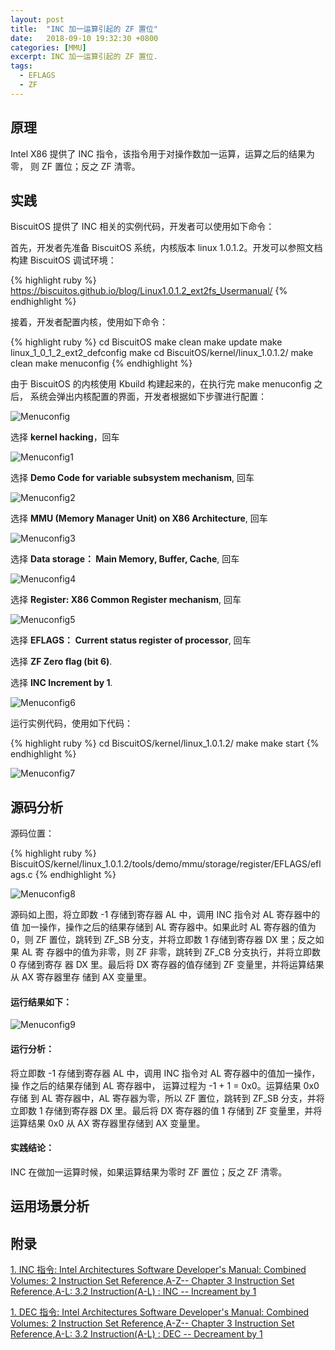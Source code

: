 ```yaml
---
layout: post
title:  "INC 加一运算引起的 ZF 置位"
date:   2018-09-10 19:32:30 +0800
categories: [MMU]
excerpt: INC 加一运算引起的 ZF 置位.
tags:
  - EFLAGS
  - ZF
---
```


## 原理

Intel X86 提供了 INC 指令，该指令用于对操作数加一运算，运算之后的结果为零，
则 ZF 置位；反之 ZF 清零。

## 实践

BiscuitOS 提供了 INC 相关的实例代码，开发者可以使用如下命令：

首先，开发者先准备 BiscuitOS 系统，内核版本 linux 1.0.1.2。开发可以参照文档
构建 BiscuitOS 调试环境：

{% highlight ruby %}
https://biscuitos.github.io/blog/Linux1.0.1.2_ext2fs_Usermanual/
{% endhighlight %}


接着，开发者配置内核，使用如下命令：

{% highlight ruby %}
cd BiscuitOS
make clean
make update
make linux_1_0_1_2_ext2_defconfig
make
cd BiscuitOS/kernel/linux_1.0.1.2/
make clean
make menuconfig
{% endhighlight %}

由于 BiscuitOS 的内核使用 Kbuild 构建起来的，在执行完 make menuconfig 之后，
系统会弹出内核配置的界面，开发者根据如下步骤进行配置：

![Menuconfig](https://raw.githubusercontent.com/EmulateSpace/PictureSet/master/BiscuitOS/kernel/MMU000003.png)

选择 **kernel hacking**，回车

![Menuconfig1](https://raw.githubusercontent.com/EmulateSpace/PictureSet/master/BiscuitOS/kernel/MMU000004.png)

选择 **Demo Code for variable subsystem mechanism**, 回车

![Menuconfig2](https://raw.githubusercontent.com/EmulateSpace/PictureSet/master/BiscuitOS/kernel/MMU000005.png)

选择 **MMU (Memory Manager Unit) on X86 Architecture**, 回车

![Menuconfig3](https://raw.githubusercontent.com/EmulateSpace/PictureSet/master/BiscuitOS/kernel/MMU000006.png)

选择 **Data storage： Main  Memory, Buffer, Cache**, 回车

![Menuconfig4](https://raw.githubusercontent.com/EmulateSpace/PictureSet/master/BiscuitOS/kernel/MMU000007.png)

选择 **Register: X86 Common Register mechanism**, 回车

![Menuconfig5](https://raw.githubusercontent.com/EmulateSpace/PictureSet/master/BiscuitOS/kernel/MMU000008.png)

选择 **EFLAGS： Current status register of processor**, 回车

选择 **ZF Zero flag (bit 6)**.

选择 **INC    Increment by 1**.

![Menuconfig6](https://raw.githubusercontent.com/EmulateSpace/PictureSet/master/BiscuitOS/kernel/MMU000254.png)

运行实例代码，使用如下代码：

{% highlight ruby %}
cd BiscuitOS/kernel/linux_1.0.1.2/
make 
make start
{% endhighlight %}

![Menuconfig7](https://raw.githubusercontent.com/EmulateSpace/PictureSet/master/BiscuitOS/kernel/MMU000255.png)

## 源码分析

源码位置：

{% highlight ruby %}
BiscuitOS/kernel/linux_1.0.1.2/tools/demo/mmu/storage/register/EFLAGS/eflags.c
{% endhighlight %}

![Menuconfig8](https://raw.githubusercontent.com/EmulateSpace/PictureSet/master/BiscuitOS/kernel/MMU000256.png)

源码如上图，将立即数 -1 存储到寄存器 AL 中，调用 INC 指令对 AL 寄存器中的值
加一操作，操作之后的结果存储到 AL 寄存器中。如果此时 AL 寄存器的值为 0，则 
ZF 置位，跳转到 ZF_SB 分支，并将立即数 1 存储到寄存器 DX 里；反之如果 AL 寄
存器中的值为非零，则 ZF 非零，跳转到 ZF_CB 分支执行，并将立即数 0 存储到寄存
器 DX 里。最后将 DX 寄存器的值存储到 ZF 变量里，并将运算结果从 AX 寄存器里存
储到 AX 变量里。

#### 运行结果如下：

![Menuconfig9](https://raw.githubusercontent.com/EmulateSpace/PictureSet/master/BiscuitOS/kernel/MMU000257.png)

#### 运行分析：

将立即数 -1 存储到寄存器 AL 中，调用 INC 指令对 AL 寄存器中的值加一操作，操
作之后的结果存储到 AL 寄存器中， 运算过程为 -1 + 1 = 0x0。运算结果 0x0 存储
到 AL 寄存器中，AL 寄存器为零，所以 ZF 置位，跳转到 ZF_SB 分支，并将立即数 1 
存储到寄存器 DX 里。最后将 DX 寄存器的值 1 存储到 ZF 变量里，并将运算结果 
0x0 从 AX 寄存器里存储到 AX 变量里。

#### 实践结论：

INC 在做加一运算时候，如果运算结果为零时 ZF 置位；反之 ZF 清零。

## 运用场景分析

## 附录

[1. INC 指令: Intel Architectures Software Developer's Manual: Combined Volumes: 2 Instruction Set Reference,A-Z-- Chapter 3 Instruction Set Reference,A-L: 3.2 Instruction(A-L) : INC -- Increament by 1](https://software.intel.com/en-us/articles/intel-sdm)

[1. DEC 指令: Intel Architectures Software Developer's Manual: Combined Volumes: 2 Instruction Set Reference,A-Z-- Chapter 3 Instruction Set Reference,A-L: 3.2 Instruction(A-L) : DEC -- Decreament by 1](https://software.intel.com/en-us/articles/intel-sdm)
